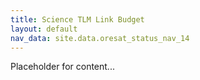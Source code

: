 ```yaml
---
title: Science TLM Link Budget
layout: default
nav_data: site.data.oresat_status_nav_14
---
```



Placeholder for content...
